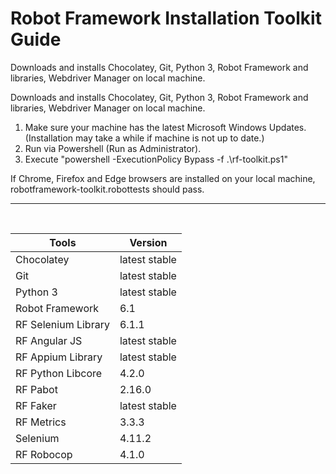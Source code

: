 # Robot Framework Installation Toolkit Guide

Downloads and installs Chocolatey, Git, Python 3, Robot Framework and libraries, Webdriver Manager on local machine.

Downloads and installs Chocolatey, Git, Python 3, Robot Framework and libraries, Webdriver Manager on local machine.

1. Make sure your machine has the latest Microsoft Windows Updates. (Installation may take a while if machine is not up to date.)
2. Run via Powershell (Run as Administrator).
3. Execute "powershell -ExecutionPolicy Bypass -f .\rf-toolkit.ps1"

If Chrome, Firefox and Edge browsers are installed on your local machine, robotframework-toolkit.robottests should pass.
<hr><br>

| Tools | Version |
| ----- | ------- |
| Chocolatey | latest stable | see https://chocolatey.org/install
| Git | latest stable | see https://community.chocolatey.org/packages?q=Git
| Python 3 | latest stable | see https://community.chocolatey.org/packages?q=python
| Robot Framework | 6.1 |
| RF Selenium Library | 6.1.1 |
| RF Angular JS | latest stable |
| RF Appium Library | latest stable |
| RF Python Libcore | 4.2.0 |
| RF Pabot | 2.16.0 |
| RF Faker | latest stable |
| RF Metrics | 3.3.3 |
| Selenium | 4.11.2 |
| RF Robocop | 4.1.0 |
